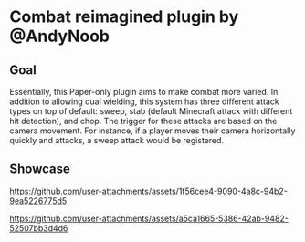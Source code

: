 # Combat reimagined plugin by @AndyNoob
## Goal
Essentially, this Paper-only plugin aims to make combat more varied. In addition to allowing dual wielding, this system has three different attack types on top of default: sweep, stab (default Minecraft attack with different hit detection), and chop. The trigger for these attacks are based on the camera movement. For instance, if a player moves their camera horizontally quickly and attacks, a sweep attack would be registered.
## Showcase


https://github.com/user-attachments/assets/1f56cee4-9090-4a8c-94b2-9ea5226775d5



https://github.com/user-attachments/assets/a5ca1665-5386-42ab-9482-52507bb3d4d6

